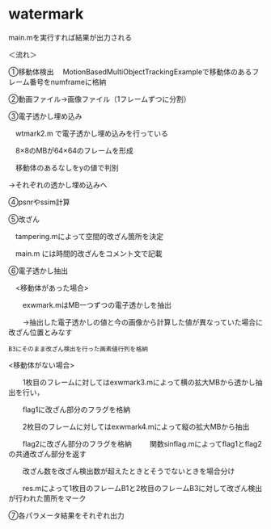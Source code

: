 # watermark

main.mを実行すれば結果が出力される

＜流れ＞

①移動体検出
　MotionBasedMultiObjectTrackingExampleで移動体のあるフレーム番号をnumframeに格納

②動画ファイル→画像ファイル（1フレームずつに分割）
　

③電子透かし埋め込み

　wtmark2.m で電子透かし埋め込みを行っている
 
　8×8のMBが64×64のフレームを形成
 
　移動体のあるなしをyの値で判別
 
→それぞれの透かし埋め込みへ

④psnrやssim計算

⑤改ざん

　tampering.mによって空間的改ざん箇所を決定
 
　main.m には時間的改ざんをコメント文で記載

⑥電子透かし抽出

　<移動体があった場合>
 
　　exwmark.mはMB一つずつの電子透かしを抽出
  
　　→抽出した電子透かしの値と今の画像から計算した値が異なっていた場合に改ざん位置とみなす
  
    B3にそのまま改ざん検出を行った画素値行列を格納
    
  <移動体がない場合>
  
　　1枚目のフレームに対してはexwmark3.mによって横の拡大MBから透かし抽出を行い，
  
　　flag1に改ざん部分のフラグを格納
  
　　2枚目のフレームに対してはexwmark4.mによって縦の拡大MBから抽出
  
　　flag2に改ざん部分のフラグを格納
　　
   関数sinflag.mによってflag1とflag2の共通改ざん部分を返す

　　改ざん数を改ざん検出数が超えたときとそうでないときを場合分け

　　res.mによって1枚目のフレームB1と2枚目のフレームB3に対して改ざん検出が行われた箇所をマーク

⑦各パラメータ結果をそれぞれ出力
